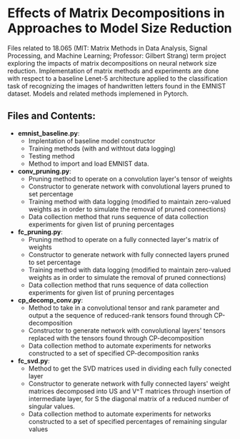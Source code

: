 # Effects of Matrix Decompositions in Approaches to Model Size Reduction
Files related to 18.065 (MIT: Matrix Methods in Data Analysis, Signal Processing, and Machine Learning; Professor: Gilbert Strang) term project exploring the impacts of matrix decompositions on neural network size reduction. Implementation of matrix methods and experiments are done with respect to a baseline Lenet-5 architecture applied to the classification task of recognizing the images of handwritten letters found in the EMNIST dataset. Models and related methods implemened in Pytorch.

## Files and Contents:
- **emnist_baseline.py**: 
    - Implentation of baseline model constructor
    - Training methods (with and withtout data logging)
    - Testing method
    - Method to import and load EMNIST data.
- **conv_pruning.py**: 
    - Pruning method to operate on a convolution layer's tensor of weights
    - Constructor to generate network with convolutional layers pruned to set percentage
    - Training method with data logging (modified to maintain zero-valued weights as in order to simulate the removal of pruned connections)
    - Data collection method that runs sequence of data collection experiments for given list of pruning percentages
- **fc_pruning.py**:
    - Pruning method to operate on a fully connected layer's matrix of weights
	- Constructor to generate network with fully connected layers pruned to set percentage
	- Training method with data logging (modified to maintain zero-valued weights as in order to simulate the removal of pruned connections)
	- Data collection method that runs sequence of data collection experiments for given list of pruning percentages
- **cp_decomp_conv.py**:
	- Method to take in a convolutional tensor and rank parameter and output a the sequence of reduced-rank tensors found through CP-decomposition
	- Constructor to generate network with convolutional layers' tensors replaced with the tensors found through CP-decomposition
	- Data collection method to automate experiments for networks constructed to a set of specified CP-decomposition ranks
- **fc_svd.py**:
	- Method to get the SVD matrices used in dividing each fully conected layer
	- Constructor to generate network with fully connected layers' weight matrices decomposed into US and V^T matrices through insertion of intermediate layer, for S the diagonal matrix of a reduced number of singular values.
	- Data collection method to automate experiments for networks constructed to a set of specified percentages of remaining singular values


